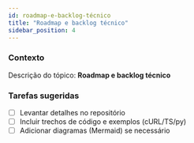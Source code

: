 ```yaml
---
id: roadmap-e-backlog-técnico
title: "Roadmap e backlog técnico"
sidebar_position: 4
---
```


<!-- Conteúdo inicial (stub). Preencha com detalhes do projeto. -->

### Contexto
Descrição do tópico: **Roadmap e backlog técnico**

### Tarefas sugeridas
- [ ] Levantar detalhes no repositório
- [ ] Incluir trechos de código e exemplos (cURL/TS/py)
- [ ] Adicionar diagramas (Mermaid) se necessário